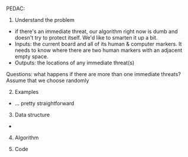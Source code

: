 PEDAC:

1. Understand the problem
- if there's an immediate threat, our algorithm right now is dumb and doesn't try to protect itself. We'd like to smarten it up a bit.
- Inputs: the current board and all of its human & computer markers. It needs to know where there are two human markers with an adjacent empty space.
- Outputs: the locations of any immediate threat(s)

Questions: what happens if there are more than one immediate threats? Assume that we choose randomly

2. Examples
- ... pretty straightforward

3. Data structure
- 

4. Algorithm

5. Code
